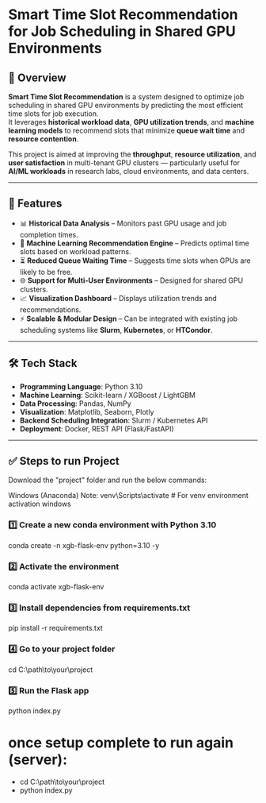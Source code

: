 # Smart Time Slot Recommendation for Job Scheduling in Shared GPU Environments

## 📌 Overview
**Smart Time Slot Recommendation** is a system designed to optimize job scheduling in shared GPU environments by predicting the most efficient time slots for job execution.  
It leverages **historical workload data**, **GPU utilization trends**, and **machine learning models** to recommend slots that minimize **queue wait time** and **resource contention**.

This project is aimed at improving the **throughput**, **resource utilization**, and **user satisfaction** in multi-tenant GPU clusters — particularly useful for **AI/ML workloads** in research labs, cloud environments, and data centers.

---

## 🚀 Features
- 📊 **Historical Data Analysis** – Monitors past GPU usage and job completion times.
- 🧠 **Machine Learning Recommendation Engine** – Predicts optimal time slots based on workload patterns.
- ⏳ **Reduced Queue Waiting Time** – Suggests time slots when GPUs are likely to be free.
- 🌐 **Support for Multi-User Environments** – Designed for shared GPU clusters.
- 📈 **Visualization Dashboard** – Displays utilization trends and recommendations.
- ⚡ **Scalable & Modular Design** – Can be integrated with existing job scheduling systems like **Slurm**, **Kubernetes**, or **HTCondor**.

---

## 🛠️ Tech Stack
- **Programming Language**: Python 3.10
- **Machine Learning**: Scikit-learn / XGBoost / LightGBM
- **Data Processing**: Pandas, NumPy
- **Visualization**: Matplotlib, Seaborn, Plotly
- **Backend Scheduling Integration**: Slurm / Kubernetes API
- **Deployment**: Docker, REST API (Flask/FastAPI)
---

## ✅ Steps to run Project

Download the "project" folder and run the below commands:

Windows (Anaconda)
Note:
venv\Scripts\activate # For venv environment activation windows  

### 1️⃣ Create a new conda environment with Python 3.10
conda create -n xgb-flask-env python=3.10 -y

### 2️⃣ Activate the environment
conda activate xgb-flask-env

### 3️⃣ Install dependencies from requirements.txt
pip install -r requirements.txt

### 4️⃣ Go to your project folder
cd C:\path\to\your\project

### 5️⃣ Run the Flask app
python index.py


# once setup complete to run again (server):

- cd C:\path\to\your\project 
- python index.py
